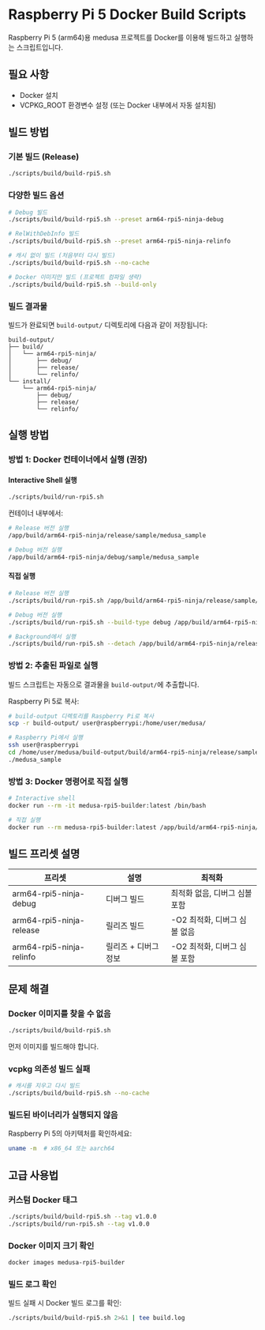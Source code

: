 # Raspberry Pi 5 Docker Build Scripts

Raspberry Pi 5 (arm64)용 medusa 프로젝트를 Docker를 이용해 빌드하고 실행하는 스크립트입니다.

## 필요 사항

- Docker 설치
- VCPKG_ROOT 환경변수 설정 (또는 Docker 내부에서 자동 설치됨)

## 빌드 방법

### 기본 빌드 (Release)

```bash
./scripts/build/build-rpi5.sh
```

### 다양한 빌드 옵션

```bash
# Debug 빌드
./scripts/build/build-rpi5.sh --preset arm64-rpi5-ninja-debug

# RelWithDebInfo 빌드
./scripts/build/build-rpi5.sh --preset arm64-rpi5-ninja-relinfo

# 캐시 없이 빌드 (처음부터 다시 빌드)
./scripts/build/build-rpi5.sh --no-cache

# Docker 이미지만 빌드 (프로젝트 컴파일 생략)
./scripts/build/build-rpi5.sh --build-only
```

### 빌드 결과물

빌드가 완료되면 `build-output/` 디렉토리에 다음과 같이 저장됩니다:
```
build-output/
├── build/
│   └── arm64-rpi5-ninja/
│       ├── debug/
│       ├── release/
│       └── relinfo/
└── install/
    └── arm64-rpi5-ninja/
        ├── debug/
        ├── release/
        └── relinfo/
```

## 실행 방법

### 방법 1: Docker 컨테이너에서 실행 (권장)

#### Interactive Shell 실행
```bash
./scripts/build/run-rpi5.sh
```

컨테이너 내부에서:
```bash
# Release 버전 실행
/app/build/arm64-rpi5-ninja/release/sample/medusa_sample

# Debug 버전 실행
/app/build/arm64-rpi5-ninja/debug/sample/medusa_sample
```

#### 직접 실행
```bash
# Release 버전 실행
./scripts/build/run-rpi5.sh /app/build/arm64-rpi5-ninja/release/sample/medusa_sample

# Debug 버전 실행
./scripts/build/run-rpi5.sh --build-type debug /app/build/arm64-rpi5-ninja/debug/sample/medusa_sample

# Background에서 실행
./scripts/build/run-rpi5.sh --detach /app/build/arm64-rpi5-ninja/release/sample/medusa_sample
```

### 방법 2: 추출된 파일로 실행

빌드 스크립트는 자동으로 결과물을 `build-output/`에 추출합니다.

Raspberry Pi 5로 복사:
```bash
# build-output 디렉토리를 Raspberry Pi로 복사
scp -r build-output/ user@raspberrypi:/home/user/medusa/

# Raspberry Pi에서 실행
ssh user@raspberrypi
cd /home/user/medusa/build-output/build/arm64-rpi5-ninja/release/sample/
./medusa_sample
```

### 방법 3: Docker 명령어로 직접 실행

```bash
# Interactive shell
docker run --rm -it medusa-rpi5-builder:latest /bin/bash

# 직접 실행
docker run --rm medusa-rpi5-builder:latest /app/build/arm64-rpi5-ninja/release/sample/medusa_sample
```

## 빌드 프리셋 설명

| 프리셋 | 설명 | 최적화 |
|--------|------|--------|
| arm64-rpi5-ninja-debug | 디버그 빌드 | 최적화 없음, 디버그 심볼 포함 |
| arm64-rpi5-ninja-release | 릴리즈 빌드 | -O2 최적화, 디버그 심볼 없음 |
| arm64-rpi5-ninja-relinfo | 릴리즈 + 디버그 정보 | -O2 최적화, 디버그 심볼 포함 |

## 문제 해결

### Docker 이미지를 찾을 수 없음
```bash
./scripts/build/build-rpi5.sh
```
먼저 이미지를 빌드해야 합니다.

### vcpkg 의존성 빌드 실패
```bash
# 캐시를 지우고 다시 빌드
./scripts/build/build-rpi5.sh --no-cache
```

### 빌드된 바이너리가 실행되지 않음
Raspberry Pi 5의 아키텍처를 확인하세요:
```bash
uname -m  # x86_64 또는 aarch64
```

## 고급 사용법

### 커스텀 Docker 태그
```bash
./scripts/build/build-rpi5.sh --tag v1.0.0
./scripts/build/run-rpi5.sh --tag v1.0.0
```

### Docker 이미지 크기 확인
```bash
docker images medusa-rpi5-builder
```

### 빌드 로그 확인
빌드 실패 시 Docker 빌드 로그를 확인:
```bash
./scripts/build/build-rpi5.sh 2>&1 | tee build.log
```
